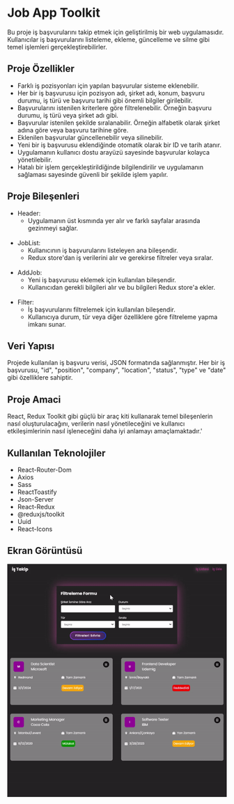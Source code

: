 <h1> Job App Toolkit</h1>
Bu proje iş başvurularını takip etmek için geliştirilmiş bir web uygulamasıdır. Kullanıcılar iş başvurularını listeleme, ekleme, güncelleme ve silme gibi temel işlemleri gerçekleştirebilirler.

<h2>Proje Özellikler </h2>
<ul>
<li>Farklı iş pozisyonları için yapılan başvurular sisteme eklenebilir.</li>
<li>Her bir iş başvurusu için pozisyon adı, şirket adı, konum, başvuru durumu, iş türü ve başvuru tarihi gibi önemli bilgiler girilebilir.</li>
<li>Başvurularını istenilen kriterlere göre filtrelenebilir. Örneğin başvuru durumu, iş türü veya şirket adı gibi.</li>
<li>Başvurular istenilen şekilde sıralanabilir. Örneğin alfabetik olarak şirket adına göre veya başvuru tarihine göre.</li>
<li>Eklenilen başvurular güncellenebilir veya silinebilir.</li>
<li>Yeni bir iş başvurusu eklendiğinde otomatik olarak bir ID ve tarih atanır.</li>
<li>Uygulamanın kullanıcı dostu arayüzü sayesinde başvurular kolayca yönetilebilir.</li>
<li>Hatalı bir işlem gerçekleştirildiğinde bilgilendirilir ve uygulamanın sağlaması sayesinde güvenli bir şekilde işlem yapılır.</li>

</ul>


<h2>Proje Bileşenleri </h2>
<ul>
<li> Header:
<ul>
<li>Uygulamanın üst kısmında yer alır ve farklı sayfalar arasında gezinmeyi sağlar.</li>
</ul>
</li>
</br>
<li>JobList:
<ul>
<li>Kullanıcının iş başvurularını listeleyen ana bileşendir.</li>
<li>Redux store'dan iş verilerini alır ve gerekirse filtreler veya sıralar.</li>
</ul>
</li>
</br>
<li>AddJob:
<ul>
<li>Yeni iş başvurusu eklemek için kullanılan bileşendir. </li>
<li>Kullanıcıdan gerekli bilgileri alır ve bu bilgileri Redux store'a ekler. </li>
</ul>
</li></br>

<li>Filter:
<ul>
<li>İş başvurularını filtrelemek için kullanılan bileşendir. </li>
<li>Kullanıcıya durum, tür veya diğer özelliklere göre filtreleme yapma imkanı sunar. </li>
</ul>
</li>


</ul>

<h2> Veri Yapısı</h2>

Projede kullanılan iş başvuru verisi, JSON formatında sağlanmıştır. Her bir iş başvurusu, "id", "position", "company", "location", "status", "type" ve "date" gibi özelliklere sahiptir.



<h2> Proje Amaci</h2>

React, Redux Toolkit gibi güçlü bir araç kiti kullanarak  temel bileşenlerin nasıl oluşturulacağını, verilerin nasıl yönetileceğini ve kullanıcı etkileşimlerinin nasıl işleneceğini daha iyi anlamayı amaçlamaktadır.'




<h2>Kullanılan Teknolojiler </h2>
<ul>
<li>React-Router-Dom</li>
<li>Axios</li>
<li>Sass</li>
<li>ReactToastify</li>
<li>Json-Server</li>
<li>React-Redux</li>
<li>@reduxjs/toolkit</li>
<li>Uuid</li>
<li>React-Icons</li>
</ul>


<h2>Ekran Görüntüsü</h2>

![](./public/ToolkitjobApp.gif)



